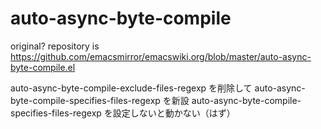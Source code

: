 # auto-async-byte-compile
original? repository is https://github.com/emacsmirror/emacswiki.org/blob/master/auto-async-byte-compile.el

auto-async-byte-compile-exclude-files-regexp を削除して
auto-async-byte-compile-specifies-files-regexp を新設
auto-async-byte-compile-specifies-files-regexp を設定しないと動かない（はず）
